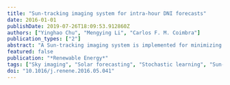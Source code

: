 ```yaml
---
title: "Sun-tracking imaging system for intra-hour DNI forecasts"
date: 2016-01-01
publishDate: 2019-07-26T18:09:53.912860Z
authors: ["Yinghao Chu", "Mengying Li", "Carlos F. M. Coimbra"]
publication_types: ["2"]
abstract: "A Sun-tracking imaging system is implemented for minimizing circumsolar image distortion for improved short-term solar irradiance forecasts. This sky-imaging system consists of a fisheye digital camera mounted on an automatic solar tracker that follows the diurnal pattern of the Sun. The Sun is located at the geometric center of the sky images where the fisheye distortion is minimized. Images from this new system provide more information about the circumsolar sky cover, which provides critical information for intra-hour solar forecasts, particularly for direct normal irradiance. An automatic masking algorithm has been developed to separate the sky area from ground obstacles and the image edges for each image that is collected. Then numerical image features are extracted from the segmented sky area and are used as exogenous inputs to MultiLayer Perceptron (MLP) models for direct normal irradiance forecasts. Sixty-seven days of irradiance and image measurements are used to train, optimize, and assess the MLP-based forecast models for solar irradiance. The results show that the MLP forecasts based on the newly proposed sky-imaging system significantly outperform the reference models in terms of statistical metrics and forecast skill, particularly for shorter horizons, achieving forecast skills 18%-50% higher than the skills of a reference MLP-based model that is based on a zenith-pointed, stationary sky-imaging system."
featured: false
publication: "*Renewable Energy*"
tags: ["Sky imaging", "Solar forecasting", "Stochastic learning", "Sun-tracking"]
doi: "10.1016/j.renene.2016.05.041"
---
```


